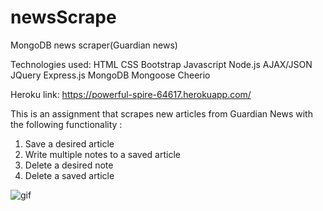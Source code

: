 # newsScrape

MongoDB news scraper(Guardian news)

Technologies used:
HTML
CSS
Bootstrap
Javascript
Node.js
AJAX/JSON
JQuery
Express.js
MongoDB
Mongoose
Cheerio

Heroku link: https://powerful-spire-64617.herokuapp.com/

This is an assignment that scrapes new articles from Guardian News with the following functionality :
1. Save a desired article 
2. Write multiple notes to a saved article 
3. Delete a desired note 
4. Delete a saved article 

![gif](./public/img/mongoScrape.gif)


